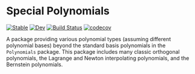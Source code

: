 # Special Polynomials

[![Stable](https://img.shields.io/badge/docs-stable-blue.svg)](https://jverzani.github.io/SpecialPolynomials.jl/stable)
[![Dev](https://img.shields.io/badge/docs-dev-blue.svg)](https://jverzani.github.io/SpecialPolynomials.jl/dev)
[![Build Status](https://github.com/jverzani/SpecialPolynomials.jl/workflows/CI/badge.svg)](https://github.com/jverzani/SpecialPolynomials.jl/actions)
[![codecov](https://codecov.io/gh/jverzani/SpecialPolynomials.jl/branch/master/graph/badge.svg)](https://codecov.io/gh/jverzani/SpecialPolynomials.jl)


A package providing various polynomial types (assuming different
polynomial bases) beyond the standard basis polynomials in the
`Polynomials` package. This package includes many classic orthogonal
polynomials, the Lagrange and Newton interpolating polynomials, and the
Bernstein polynomials.
